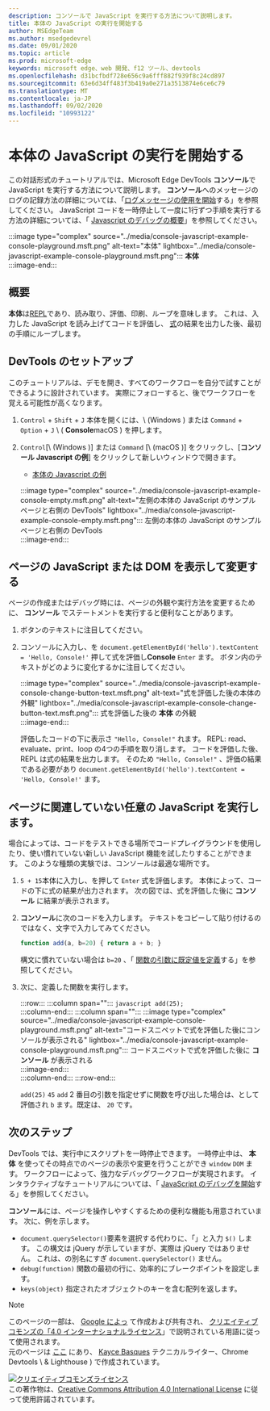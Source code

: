 ```yaml
---
description: コンソールで JavaScript を実行する方法について説明します。
title: 本体の JavaScript の実行を開始する
author: MSEdgeTeam
ms.author: msedgedevrel
ms.date: 09/01/2020
ms.topic: article
ms.prod: microsoft-edge
keywords: microsoft edge、web 開発、f12 ツール、devtools
ms.openlocfilehash: d31bcfbdf728e656c9a6fff882f939f8c24cd897
ms.sourcegitcommit: 63e6d34ff483f3b419a0e271a3513874e6ce6c79
ms.translationtype: MT
ms.contentlocale: ja-JP
ms.lasthandoff: 09/02/2020
ms.locfileid: "10993122"
---
```

<!-- Copyright Kayce Basques 

   Licensed under the Apache License, Version 2.0 (the "License");
   you may not use this file except in compliance with the License.
   You may obtain a copy of the License at

       https://www.apache.org/licenses/LICENSE-2.0

   Unless required by applicable law or agreed to in writing, software
   distributed under the License is distributed on an "AS IS" BASIS,
   WITHOUT WARRANTIES OR CONDITIONS OF ANY KIND, either express or implied.
   See the License for the specific language governing permissions and
   limitations under the License.  -->







# 本体の JavaScript の実行を開始する   



この対話形式のチュートリアルでは、Microsoft Edge DevTools **コンソール**で JavaScript を実行する方法について説明します。  **コンソール**へのメッセージのログの記録方法の詳細については、「[ログメッセージの使用を開始][DevToolsConsoleLoggingMessages]する」を参照してください。  JavaScript コードを一時停止して一度に1行ずつ手順を実行する方法の詳細については、「 [Javascript のデバッグの概要][DevToolsJavascriptIndex]」を参照してください。  

:::image type="complex" source="../media/console-javascript-example-console-playground.msft.png" alt-text="本体" lightbox="../media/console-javascript-example-console-playground.msft.png":::
   **本体**  
:::image-end:::  

## 概要   

**本体**は[REPL][WikiReadEvalPrintLoop]であり、読み取り、評価、印刷、ループを意味します。  これは、入力した JavaScript を読み上げてコードを評価し、 [式][2alityExpressionsVersusStatements]の結果を出力した後、最初の手順にループします。  

## DevTools のセットアップ   

このチュートリアルは、デモを開き、すべてのワークフローを自分で試すことができるように設計されています。  実際にフォローすると、後でワークフローを覚える可能性が高くなります。

1.  `Control` + `Shift` + `J` 本体を開くには、\ (Windows \) または `Command` + `Option` + `J` \ ( **Console**macOS \) を押します。  
1.  `Control`[\ (Windows \)] または `Command` [\ (macOS \)] をクリックし、[**コンソール Javascript の例**] をクリックして新しいウィンドウで開きます。  
    
    *   [本体の Javascript の例][GlitchConsoleJavascriptExample]  
    
    :::image type="complex" source="../media/console-javascript-example-console-empty.msft.png" alt-text="左側の本体の JavaScript のサンプルページと右側の DevTools" lightbox="../media/console-javascript-example-console-empty.msft.png":::
       左側の本体の JavaScript のサンプルページと右側の DevTools  
    :::image-end:::  
    
## ページの JavaScript または DOM を表示して変更する   

ページの作成またはデバッグ時には、ページの外観や実行方法を変更するために、 **コンソール** でステートメントを実行すると便利なことがあります。  
    
1.  ボタンのテキストに注目してください。  
1.  コンソールに入力し、を `document.getElementById('hello').textContent = 'Hello, Console!'` 押して式を評価し**Console** `Enter` ます。  ボタン内のテキストがどのように変化するかに注目してください。  
    
    :::image type="complex" source="../media/console-javascript-example-console-change-button-text.msft.png" alt-text="式を評価した後の本体の外観" lightbox="../media/console-javascript-example-console-change-button-text.msft.png":::
       式を評価した後の **本体** の外観  
    :::image-end:::  
    
    評価したコードの下に表示さ `"Hello, Console!"` れます。  REPL: read、evaluate、print、loop の4つの手順を取り消します。  コードを評価した後、REPL は式の結果を出力します。  そのため `"Hello, Console!"` 、評価の結果である必要があり `document.getElementById('hello').textContent = 'Hello, Console!'` ます。  
    
## ページに関連していない任意の JavaScript を実行します。   

場合によっては、コードをテストできる場所でコードプレイグラウンドを使用したり、使い慣れていない新しい JavaScript 機能を試したりすることができます。  このような種類の実験では、コンソールは最適な場所です。  

1.  `5 + 15`本体に入力し、を押して `Enter` 式を評価します。 本体によって、コードの下に式の結果が出力されます。  次の図では、式を評価した後に **コンソール** に結果が表示されます。  

1.  **コンソール**に次のコードを入力します。  テキストをコピーして貼り付けるのではなく、文字で入力してみてください。  
    
    ```javascript
    function add(a, b=20) { return a + b; }
    ```  
    
    構文に慣れていない場合は `b=20` 、「 [関数の引数に既定値を定義][Esma6DefaultParameterValues]する」を参照してください。  
    
1.  次に、定義した関数を実行します。  
    
    :::row:::
       :::column span="":::
          ```javascript
          add(25);
          ```  
       :::column-end:::
       :::column span="":::
          :::image type="complex" source="../media/console-javascript-example-console-playground.msft.png" alt-text="コードスニペットで式を評価した後にコンソールが表示される" lightbox="../media/console-javascript-example-console-playground.msft.png":::
             コードスニペットで式を評価した後に **コンソール** が表示される  
          :::image-end:::  
       :::column-end:::
    :::row-end:::
    
    `add(25)` `45` `add` 2 番目の引数を指定せずに関数を呼び出した場合は、として評価され `b` ます。既定は、 `20` です。  

## 次のステップ   

<!--See [Run JavaScript][DevToolsConsoleReference] to explore more features related to running JavaScript in the Console.  -->  

<!--todo: add console reference (run javascript) section when available  -->  

DevTools では、実行中にスクリプトを一時停止できます。  一時停止中は、 **本体** を使ってその時点でのページの表示や変更を行うことができ `window` `DOM` ます。  ワークフローによって、強力なデバッグワークフローが実現されます。  インタラクティブなチュートリアルについては、「 [JavaScript のデバッグを開始][DevToolsJavascriptIndex]する」を参照してください。  

**コンソール**には、ページを操作しやすくするための便利な機能も用意されています。  次に、例を示します。  

*   `document.querySelector()`要素を選択する代わりに、「」と入力 `$()` します。  この構文は jQuery が示していますが、実際は jQuery ではありません。  これは、の別名にすぎ `document.querySelector()` ません。  
*   `debug(function)` 関数の最初の行に、効率的にブレークポイントを設定します。  
*   `keys(object)` 指定されたオブジェクトのキーを含む配列を返します。  

<!--See [Console Utilities API Reference][DevToolsConsoleUtilities] to explore all the convenience functions.  -->  

<!--todo: add console utilities api reference section when available  -->  

 



<!-- links -->  

[DevToolsConsoleLoggingMessages]: ./log.md "コンソールでのメッセージの記録を開始する |Microsoft ドキュメント"  
[DevToolsConsoleReference]: ./reference.md#run-javascript "コンソールリファレンス |Microsoft ドキュメント"  
[DevToolsConsoleUtilities]: ./utilities.md "コンソールユーティリティ API リファレンス |Microsoft ドキュメント"  
[DevToolsJavascriptIndex]: ../javascript/index.md "Microsoft Edge DevTools のデバッグ JavaScript の概要"  

[2alityExpressionsVersusStatements]: https://2ality.com/2012/09/expressions-vs-statements.html "JavaScript の式とステートメント"  

[Esma6DefaultParameterValues]: https://es6-features.org/index#DefaultParameterValues "既定のパラメーター値-拡張パラメーター処理-ECMAScript 6-新機能: 概要 & 比較"  

[GlitchConsoleJavascriptExample]: https://microsoft-edge-chromium-devtools.glitch.me/static/console/javascript/index.html "本体 Javascript の例 |故障"  

[WikiReadEvalPrintLoop]: https://en.wikipedia.org/wiki/Read–eval–print_loop "読み取り– eval – print loop-Wikipedia"  

> [!NOTE]
> このページの一部は、 [Google によっ][GoogleSitePolicies] て作成および共有され、 [クリエイティブコモンズの「4.0 インターナショナルライセンス][CCA4IL]」で説明されている用語に従って使用されます。  
> 元のページは [ここ](https://developers.google.com/web/tools/chrome-devtools/console/javascript) にあり、 [Kayce Basques][KayceBasques] テクニカルライター、Chrome Devtools \ & Lighthouse \) で作成されています。  

[![クリエイティブコモンズライセンス][CCby4Image]][CCA4IL]  
この著作物は、[Creative Commons Attribution 4.0 International License][CCA4IL] に従って使用許諾されています。  

[CCA4IL]: https://creativecommons.org/licenses/by/4.0  
[CCby4Image]: https://i.creativecommons.org/l/by/4.0/88x31.png  
[GoogleSitePolicies]: https://developers.google.com/terms/site-policies  
[KayceBasques]: https://developers.google.com/web/resources/contributors/kaycebasques  
